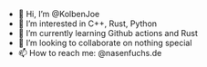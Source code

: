 - 👋 Hi, I’m @KolbenJoe
- 👀 I’m interested in C++, Rust, Python
- 🌱 I’m currently learning Github actions and Rust
- 💞️ I’m looking to collaborate on nothing special
- 📫 How to reach me: @nasenfuchs.de

<!---
KolbenJoe/KolbenJoe is a ✨ special ✨ repository because its `README.md` (this file) appears on your GitHub profile.
You can click the Preview link to take a look at your changes.
--->
